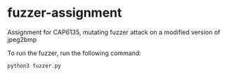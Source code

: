 # fuzzer-assignment
Assignment for CAP6135, mutating fuzzer attack on a modified version of jpeg2bmp

To run the fuzzer, run the following command:
```
python3 fuzzer.py
```